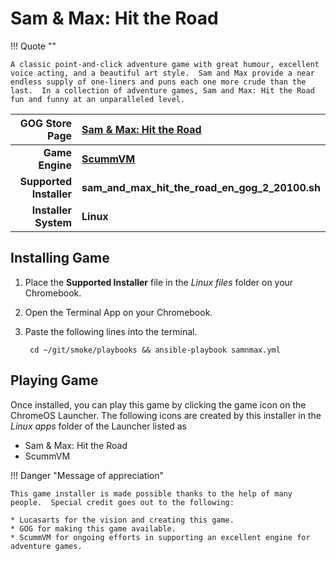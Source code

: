 # Sam & Max: Hit the Road

!!! Quote ""

    A classic point-and-click adventure game with great humour, excellent voice acting, and a beautiful art style.  Sam and Max provide a near endless supply of one-liners and puns each one more crude than the last.  In a collection of adventure games, Sam and Max: Hit the Road fun and funny at an unparalleled level.

| GOG Store Page | [Sam & Max: Hit the Road](https://www.gog.com/game/sam_max_hit_the_road) |
|--:|:--|
| **Game Engine** | **[ScummVM](https://www.scummvm.org/)** |
| **Supported Installer** | **sam_and_max_hit_the_road_en_gog_2_20100.sh** |
| **Installer System** | **Linux** |

## Installing Game

1. Place the **Supported Installer** file in the *Linux files* folder on your Chromebook.
1. Open the Terminal App on your Chromebook.
1. Paste the following lines into the terminal.

        cd ~/git/smoke/playbooks && ansible-playbook samnmax.yml

## Playing Game

Once installed, you can play this game by clicking the game icon on the ChromeOS Launcher.  The following icons are created by this installer in the *Linux apps* folder of the Launcher listed as
    
* Sam & Max: Hit the Road
* ScummVM

!!! Danger "Message of appreciation"

    This game installer is made possible thanks to the help of many people.  Special credit goes out to the following:
    
    * Lucasarts for the vision and creating this game.
    * GOG for making this game available.
    * ScummVM for ongoing efforts in supporting an excellent engine for adventure games.